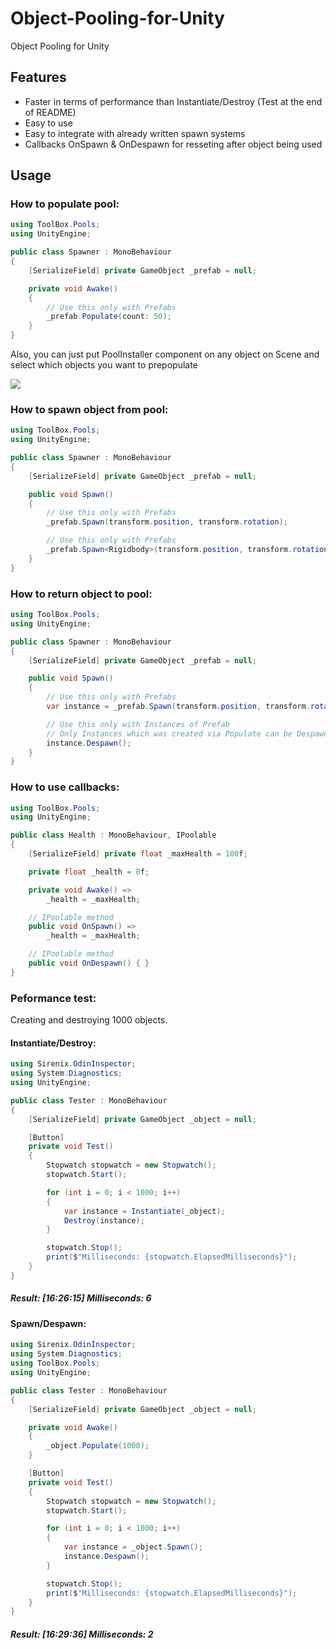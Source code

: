 # Object-Pooling-for-Unity
Object Pooling for Unity

## Features
- Faster in terms of performance than Instantiate/Destroy (Test at the end of README)
- Easy to use
- Easy to integrate with already written spawn systems
- Callbacks OnSpawn & OnDespawn for resseting after object being used

## Usage
### How to populate pool:
```csharp
using ToolBox.Pools;
using UnityEngine;

public class Spawner : MonoBehaviour
{
	[SerializeField] private GameObject _prefab = null;

	private void Awake()
	{
		// Use this only with Prefabs
		_prefab.Populate(count: 50);
	}
}
```

Also, you can just put PoolInstaller component on any object on Scene and select which objects you want to prepopulate

![](https://i.imgur.com/gnyZ0RQ.png)

### How to spawn object from pool:
```csharp
using ToolBox.Pools;
using UnityEngine;

public class Spawner : MonoBehaviour
{
	[SerializeField] private GameObject _prefab = null;

	public void Spawn()
	{
		// Use this only with Prefabs
		_prefab.Spawn(transform.position, transform.rotation);

		// Use this only with Prefabs
		_prefab.Spawn<Rigidbody>(transform.position, transform.rotation).isKinematic = true;
	}
}

```

### How to return object to pool:
```csharp
using ToolBox.Pools;
using UnityEngine;

public class Spawner : MonoBehaviour
{
	[SerializeField] private GameObject _prefab = null;

	public void Spawn()
	{
		// Use this only with Prefabs
		var instance = _prefab.Spawn(transform.position, transform.rotation);

		// Use this only with Instances of Prefab
		// Only Instances which was created via Populate can be Despawned
		instance.Despawn();
	}
}
```

### How to use callbacks:
```csharp
using ToolBox.Pools;
using UnityEngine;

public class Health : MonoBehaviour, IPoolable
{
	[SerializeField] private float _maxHealth = 100f;

	private float _health = 0f;

	private void Awake() =>
		_health = _maxHealth;

	// IPoolable method
	public void OnSpawn() =>
		_health = _maxHealth;

	// IPoolable method
	public void OnDespawn() { }
}
```

### Peformance test:
Creating and destroying 1000 objects.

#### Instantiate/Destroy:

```csharp
using Sirenix.OdinInspector;
using System.Diagnostics;
using UnityEngine;

public class Tester : MonoBehaviour
{
	[SerializeField] private GameObject _object = null;

	[Button]
	private void Test()
	{
		Stopwatch stopwatch = new Stopwatch();
		stopwatch.Start();

		for (int i = 0; i < 1000; i++)
		{
			var instance = Instantiate(_object);
			Destroy(instance);
		}

		stopwatch.Stop();
		print($"Milliseconds: {stopwatch.ElapsedMilliseconds}");
	}
}
```
##### Result: [16:26:15] Milliseconds: 6

#### Spawn/Despawn:

```csharp
using Sirenix.OdinInspector;
using System.Diagnostics;
using ToolBox.Pools;
using UnityEngine;

public class Tester : MonoBehaviour
{
	[SerializeField] private GameObject _object = null;

	private void Awake()
	{
		_object.Populate(1000);
	}

	[Button]
	private void Test()
	{
		Stopwatch stopwatch = new Stopwatch();
		stopwatch.Start();

		for (int i = 0; i < 1000; i++)
		{
			var instance = _object.Spawn();
			instance.Despawn();
		}

		stopwatch.Stop();
		print($"Milliseconds: {stopwatch.ElapsedMilliseconds}");
	}
}

```
##### Result: [16:29:36] Milliseconds: 2
